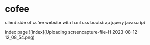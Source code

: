 # cofee
client side of cofee website with html css bootstrap jquery javascript

index page
![index](Uploading screencapture-file-H-2023-08-12-12_08_54.png)
